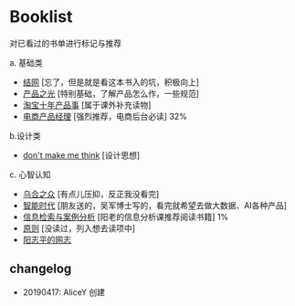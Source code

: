 # Booklist

对已看过的书单进行标记与推荐

a. 基础类
  - [结网](https://book.douban.com/subject/24305938/) [忘了，但是就是看这本书入的坑，积极向上]
  - [产品之光](https://book.douban.com/subject/33407698/) [特别基础，了解产品怎么作，一些规范]
  - [淘宝十年产品事](https://book.douban.com/subject/25732463/) [属于课外补充读物]
  - [电商产品经理](https://book.douban.com/subject/27157290/) [强烈推荐，电商后台必读] 32%

b.设计类
  - [don't make me think](https://book.douban.com/subject/1440223/) [设计思想]


c. 心智认知
  - [乌合之众](https://book.douban.com/subject/1012611/) [有点儿压抑，反正我没看完]
  - [智能时代](https://book.douban.com/subject/26838557/) [朋友送的，吴军博士写的，看完就希望去做大数据、AI各种产品]
  - [信息检索与案例分析](https://book.douban.com/subject/30209709/) [阳老的信息分析课推荐阅读书籍]  1%
  - [原则]() [没读过，列入想去读项中]
  - [阳志平的网志](https://www.yangzhiping.com/)

  changelog
  --
  - 20190417: AliceY 创建
